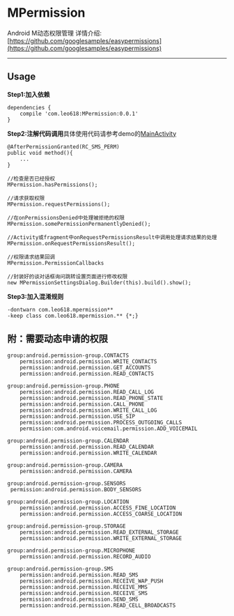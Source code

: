 # MPermission
Android M动态权限管理 详情介绍:[https://github.com/googlesamples/easypermissions](https://github.com/googlesamples/easypermissions)


----------


## Usage ##


**Step1:加入依赖**

	dependencies {
	    compile 'com.leo618:MPermission:0.0.1'
	}

**Step2:注解代码调用**具体使用代码请参考demo的[MainActivity](https://github.com/Leo0618/MPermission/blob/master/app/src/main/java/com/leo618/mpermissions/MainActivity.java "MainActivity")


    @AfterPermissionGranted(RC_SMS_PERM)
	public void method(){
		...
	}

	//检查是否已经授权
	MPermission.hasPermissions();

	//请求获取权限
	MPermission.requestPermissions();

	//在onPermissionsDenied中处理被拒绝的权限
	MPermission.somePermissionPermanentlyDenied();
	
	//Activity或fragment中onRequestPermissionsResult中调用处理请求结果的处理
	MPermission.onRequestPermissionsResult();
	
	//权限请求结果回调	
	MPermission.PermissionCallbacks

	//封装好的谈对话框询问跳转设置页面进行修改权限
	new MPermissionSettingsDialog.Builder(this).build().show();

**Step3:加入混淆规则**
	
	-dontwarn com.leo618.mpermission**
	-keep class com.leo618.mpermission.** {*;}



## 附：需要动态申请的权限 ##

	group:android.permission-group.CONTACTS
	    permission:android.permission.WRITE_CONTACTS
	    permission:android.permission.GET_ACCOUNTS    
	    permission:android.permission.READ_CONTACTS

	group:android.permission-group.PHONE
	    permission:android.permission.READ_CALL_LOG
	    permission:android.permission.READ_PHONE_STATE 
	    permission:android.permission.CALL_PHONE
	    permission:android.permission.WRITE_CALL_LOG
	    permission:android.permission.USE_SIP
	    permission:android.permission.PROCESS_OUTGOING_CALLS
	    permission:com.android.voicemail.permission.ADD_VOICEMAIL

	group:android.permission-group.CALENDAR
	    permission:android.permission.READ_CALENDAR
	    permission:android.permission.WRITE_CALENDAR

	group:android.permission-group.CAMERA
    	permission:android.permission.CAMERA

	group:android.permission-group.SENSORS
   	 permission:android.permission.BODY_SENSORS

	group:android.permission-group.LOCATION
	    permission:android.permission.ACCESS_FINE_LOCATION
	    permission:android.permission.ACCESS_COARSE_LOCATION

	group:android.permission-group.STORAGE
	    permission:android.permission.READ_EXTERNAL_STORAGE
	    permission:android.permission.WRITE_EXTERNAL_STORAGE

	group:android.permission-group.MICROPHONE
    	permission:android.permission.RECORD_AUDIO
	
	group:android.permission-group.SMS
	    permission:android.permission.READ_SMS
	    permission:android.permission.RECEIVE_WAP_PUSH
	    permission:android.permission.RECEIVE_MMS
	    permission:android.permission.RECEIVE_SMS
	    permission:android.permission.SEND_SMS
	    permission:android.permission.READ_CELL_BROADCASTS
